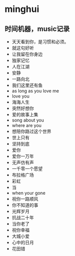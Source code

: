 # minghui
## 时间机器，music记录
 - 天天看到你，是习惯和必须。
 - 就这句好听
 - 让我留在你身边
 - 独家记忆
 - 人在江湖
 - 安静
 - 一路向北
 - 我们这里还有鱼
 - as long as you love me
 - love you
 - 海海人生
 - 突然好想你
 - 爱的故事上集
 - song about you
 - where are you
 - 想陪你路过这个世界
 - 世上只有
 - 坚持到底
 - 爱你
 - 爱你一万年
 - 无声仿有声
 - 一千零一个愿望
 - 布拉格广场
 - 彩虹
 - 当
 - when your gone
 - 祝你一路顺风
 - 你不知道的事
 - 光辉岁月
 - 抗战二十年 
 - 当你老了
 - 祝你幸福
 - 大城小爱
 - 心中的日月
 - 花田错

